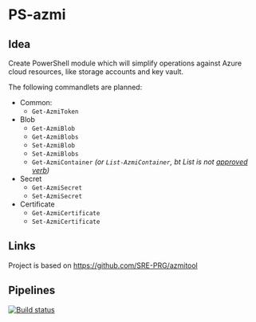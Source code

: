 # PS-azmi

## Idea
Create PowerShell module which will simplify operations against Azure cloud resources, like storage accounts and key vault.

The following commandlets are planned:
- Common:
  - `Get-AzmiToken`
- Blob
  - `Get-AzmiBlob`
  - `Get-AzmiBlobs`
  - `Set-AzmiBlob`
  - `Set-AzmiBlobs`
  - `Get-AzmiContainer` _(or `List-AzmiContainer`, bt List is not [approved verb](https://docs.microsoft.com/en-us/powershell/scripting/developer/cmdlet/approved-verbs-for-windows-powershell-commands?view=powershell-7.1))_
- Secret
  - `Get-AzmiSecret`
  - `Set-AzmiSecret`
- Certificate
  - `Get-AzmiCertificate`
  - `Set-AzmiCertificate`

## Links
Project is based on https://github.com/SRE-PRG/azmitool

## Pipelines

[![Build status](https://dev.azure.com/iiric/PS-azmi/_apis/build/status/PS-azmi-CI)](https://dev.azure.com/iiric/PS-azmi/_build/latest?definitionId=37)
